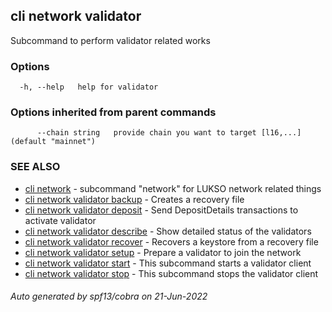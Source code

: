 ## cli network validator

Subcommand to perform validator related works

### Options

```
  -h, --help   help for validator
```

### Options inherited from parent commands

```
      --chain string   provide chain you want to target [l16,...] (default "mainnet")
```

### SEE ALSO

* [cli network](cli_network.md)	 - subcommand "network" for LUKSO network related things
* [cli network validator backup](cli_network_validator_backup.md)	 - Creates a recovery file
* [cli network validator deposit](cli_network_validator_deposit.md)	 - Send DepositDetails transactions to activate validator
* [cli network validator describe](cli_network_validator_describe.md)	 - Show detailed status of the validators
* [cli network validator recover](cli_network_validator_recover.md)	 - Recovers a keystore from a recovery file
* [cli network validator setup](cli_network_validator_setup.md)	 - Prepare a validator to join the network
* [cli network validator start](cli_network_validator_start.md)	 - This subcommand starts a validator client
* [cli network validator stop](cli_network_validator_stop.md)	 - This subcommand stops the validator client

###### Auto generated by spf13/cobra on 21-Jun-2022

